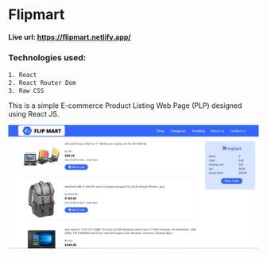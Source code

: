 # Flipmart

#### Live url: https://flipmart.netlify.app/

### Technologies used:
    1. React
    2. React Router Dom
    3. Raw CSS

This is a simple E-commerce Product Listing Web Page (PLP) designed using React JS.

<img src="./src/images/web-page.png" alt="web layout">